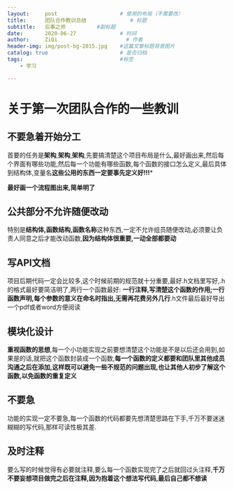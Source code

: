 ```yaml
---
layout:     post                    # 使用的布局（不需要改）
title:      团队合作教训总结              # 标题 
subtitle:   后事之师          #副标题
date:       2020-06-27              # 时间
author:     ZiQi                      # 作者
header-img: img/post-bg-2015.jpg    #这篇文章标题背景图片
catalog: true                       # 是否归档
tags:                               #标签
    - 学习

---
```


# 关于第一次团队合作的一些教训



## 不要急着开始分工

 首要的任务是**架构**,**架构**,**架构**,先要搞清楚这个项目布局是什么,最好画出来,然后每个界面有哪些功能,然后每一个功能有哪些函数,每个函数的接口怎么定义,最后具体到结构体,变量名**这些公用的东西一定要事先定义好!!!***

**最好画一个流程图出来,简单明了**



## 公共部分不允许随便改动

特别是**结构体,函数结构,函数名称**这种东西,一定不允许组员随便改动,必须要让负责人同意之后才能改动函数,**因为结构体很重要,一动全部都要动**  



## 写API文档

项目后期代码一定会比较多,这个时候前期的规范就十分重要,最好.h文档里写好,.h的格式最好要简洁明了,两行一个函数最好: **一行注释,写清楚这个函数的作用;一行函数声明,每个参数的意义在命名时指出,无需再花费另外几行**.h文件最后最好导出一个pdf或者word方便阅读



## 模块化设计

**重视函数的思想**,每一个小功能实现之前要想清楚这个功能是不是以后还会用到,如果是的话,就把这个函数封装成一个函数,**每一个函数的定义都要和团队里其他成员沟通之后在添加,这样既可以避免一些不规范的问题出现,也让其他人初步了解这个函数,以免函数的重复定义**



## 不要急

功能的实现一定不要急,每一个函数的代码都要先想清楚思路在下手,千万不要迷迷糊糊的写代码,那样可读性极其差.



## 及时注释

要么写的时候觉得有必要就注释,要么每一个函数实现完了之后就回过头注释,**千万不要妄想项目做完之后在注释,因为抱着这个想法写代码,最后自己都不想读**













